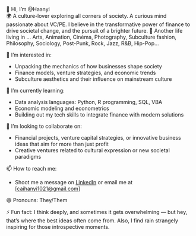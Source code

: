 👋 Hi, I’m @Haanyi  
🌍 A culture-lover exploring all corners of society. A curious mind passionate about VC/PE. I believe in the transformative power of finance to drive societal change, and the pursuit of a brighter future.
🎸 Another life living in ... Arts, Animation, Cinéma, Photography, Subculture fashion, Philosophy, Sociology, Post-Punk, Rock, Jazz, R&B, Hip-Pop...  

👀 I’m interested in:
- Unpacking the mechanics of how businesses shape society
- Finance models, venture strategies, and economic trends
- Subculture aesthetics and their influence on mainstream culture

🌱 I’m currently learning:
- Data analysis languages: Python, R programming, SQL, VBA
- Economic modeling and econometrics  
- Building out my tech skills to integrate finance with modern solutions  

💞️ I’m looking to collaborate on:
- Financial projects, venture capital strategies, or innovative business ideas that aim for more than just profit
- Creative ventures related to cultural expression or new societal paradigms 
 
📫 How to reach me:  
- Shoot me a message on [LinkedIn]([https://www.linkedin.com/](https://www.linkedin.com/in/hanyi-cai-0ba12a1bb?utm_source=share&utm_campaign=share_via&utm_content=profile&utm_medium=ios_app)) or email me at [caihanyi1021@gmail.com]

😄 Pronouns: They/Them  

⚡ Fun fact: I think deeply, and sometimes it gets overwhelming — but hey, that’s where the best ideas often come from. Also, I find rain strangely inspiring for those introspective moments.

